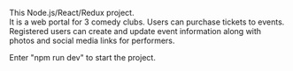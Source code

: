 This Node.js/React/Redux project.  
It is a web portal for 3 comedy clubs. 
Users can purchase tickets to events. 
Registered users can create and update event information along with photos and social media links for performers.


Enter "npm run dev" to start the project.

